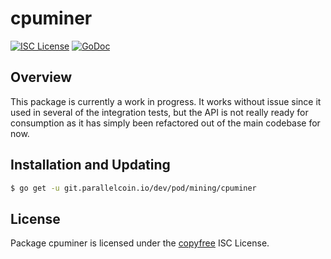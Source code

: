 # cpuminer

[![ISC License](http://img.shields.io/badge/license-ISC-blue.svg)](http://copyfree.org)
[![GoDoc](https://img.shields.io/badge/godoc-reference-blue.svg)](http://godoc.org/git.parallelcoin.io/dev/pod/mining/cpuminer)

## Overview

This package is currently a work in progress. It works without issue since it used in several of the integration tests, but the API is not really ready for consumption as it has simply been refactored out of the main codebase for now.

## Installation and Updating

```bash
$ go get -u git.parallelcoin.io/dev/pod/mining/cpuminer
```

## License

Package cpuminer is licensed under the [copyfree](http://copyfree.org) ISC License.
